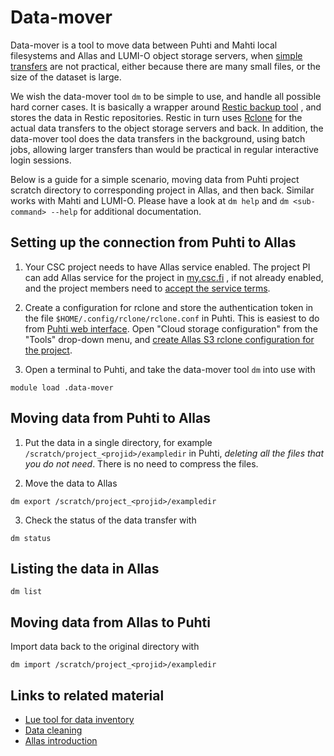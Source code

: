 # Data-mover

Data-mover is a tool to move data between Puhti and Mahti local filesystems and
Allas and LUMI-O object storage servers, when
[simple transfers](../faq/how-to-move-data-between-puhti-and-allas.md#move-data-with-rclone)
are not practical, either because there are many small files, or the size of the
dataset is large.

We wish the data-mover tool `dm` to be simple to use, and handle all possible
hard corner cases. It is basically a wrapper around [Restic backup tool](https://restic.readthedocs.io)
, and stores the data in Restic repositories.
Restic in turn uses [Rclone](https://rclone.org) for the actual data transfers to
the object storage servers and back. In addition, the data-mover tool does the
data transfers in the background, using batch jobs, allowing larger transfers
than would be practical in regular interactive login sessions.

Below is a guide for a simple scenario, moving data from Puhti project scratch
directory to corresponding project in Allas, and then back. Similar works with
Mahti and LUMI-O. Please have a look at `dm help` and `dm <sub-command> --help`
for additional documentation.

## Setting up the connection from Puhti to Allas

1. Your CSC project needs to have Allas service enabled. The project PI can add
Allas service for the project in [my.csc.fi](https://my.csc.fi) , if not already enabled, and
the project members need to [accept the service terms](../../accounts/how-to-add-service-access-for-project.md).

2. Create a configuration for rclone and store the authentication token in the
file `$HOME/.config/rclone/rclone.conf` in Puhti. This is easiest to do from
[Puhti web interface](https://puhti.csc.fi). Open "Cloud storage configuration" from the
"Tools" drop-down menu, and
[create Allas S3 rclone configuration for the project](../../computing/webinterface/file-browser.md#accessing-allas-and-lumi-o).

4. Open a terminal to Puhti, and take the data-mover tool `dm` into use with
```
module load .data-mover
```

## Moving data from Puhti to Allas

1. Put the data in a single directory, for example
`/scratch/project_<projid>/exampledir` in Puhti, _deleting all the files that
you do not need_. There is no need to compress the files.

2. Move the data to Allas
```
dm export /scratch/project_<projid>/exampledir
```

3. Check the status of the data transfer with
```
dm status
```

## Listing the data in Allas

```
dm list
```

## Moving data from Allas to Puhti

Import data back to the original directory with
```
dm import /scratch/project_<projid>/exampledir
```

## Links to related material

- [Lue tool for data inventory](lue.md)
- [Data cleaning](clean-up-data.md)
- [Allas introduction](../../data/Allas/introduction.md)
